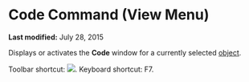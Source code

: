 
# Code Command (View Menu)

 **Last modified:** July 28, 2015

Displays or activates the  **Code** window for a currently selected [object](b8bdf64f-5920-1ae9-16d0-b26d09524a30.md).

Toolbar shortcut: 
![](../images/tbr_code_ZA01201689.gif). Keyboard shortcut: F7.

